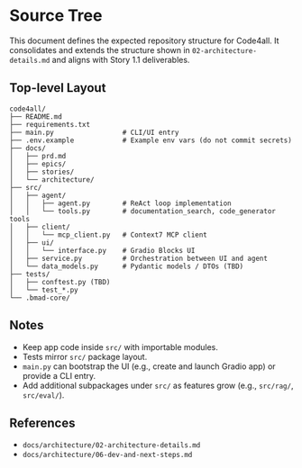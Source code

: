 # Source Tree

This document defines the expected repository structure for Code4all. It consolidates and extends the structure shown in `02-architecture-details.md` and aligns with Story 1.1 deliverables.

## Top-level Layout
```plaintext
code4all/
├── README.md
├── requirements.txt
├── main.py                 # CLI/UI entry
├── .env.example            # Example env vars (do not commit secrets)
├── docs/
│   ├── prd.md
│   ├── epics/
│   ├── stories/
│   └── architecture/
├── src/
│   ├── agent/
│   │   ├── agent.py        # ReAct loop implementation
│   │   └── tools.py        # documentation_search, code_generator tools
│   ├── client/
│   │   └── mcp_client.py   # Context7 MCP client
│   ├── ui/
│   │   └── interface.py    # Gradio Blocks UI
│   ├── service.py          # Orchestration between UI and agent
│   └── data_models.py      # Pydantic models / DTOs (TBD)
├── tests/
│   ├── conftest.py (TBD)
│   └── test_*.py
└── .bmad-core/
```

## Notes
- Keep app code inside `src/` with importable modules.
- Tests mirror `src/` package layout.
- `main.py` can bootstrap the UI (e.g., create and launch Gradio app) or provide a CLI entry.
- Add additional subpackages under `src/` as features grow (e.g., `src/rag/`, `src/eval/`).

## References
- `docs/architecture/02-architecture-details.md`
- `docs/architecture/06-dev-and-next-steps.md`
